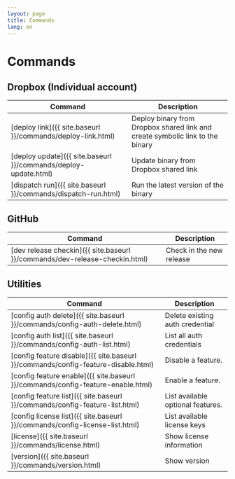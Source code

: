 ```yaml
---
layout: page
title: Commands
lang: en
---
```


# Commands

## Dropbox (Individual account)

| Command                                                         | Description                                                                   |
|-----------------------------------------------------------------|-------------------------------------------------------------------------------|
| [deploy link]({{ site.baseurl }}/commands/deploy-link.html)     | Deploy binary from Dropbox shared link and create symbolic link to the binary |
| [deploy update]({{ site.baseurl }}/commands/deploy-update.html) | Update binary from Dropbox shared link                                        |
| [dispatch run]({{ site.baseurl }}/commands/dispatch-run.html)   | Run the latest version of the binary                                          |

## GitHub

| Command                                                                     | Description              |
|-----------------------------------------------------------------------------|--------------------------|
| [dev release checkin]({{ site.baseurl }}/commands/dev-release-checkin.html) | Check in the new release |

## Utilities

| Command                                                                           | Description                       |
|-----------------------------------------------------------------------------------|-----------------------------------|
| [config auth delete]({{ site.baseurl }}/commands/config-auth-delete.html)         | Delete existing auth credential   |
| [config auth list]({{ site.baseurl }}/commands/config-auth-list.html)             | List all auth credentials         |
| [config feature disable]({{ site.baseurl }}/commands/config-feature-disable.html) | Disable a feature.                |
| [config feature enable]({{ site.baseurl }}/commands/config-feature-enable.html)   | Enable a feature.                 |
| [config feature list]({{ site.baseurl }}/commands/config-feature-list.html)       | List available optional features. |
| [config license list]({{ site.baseurl }}/commands/config-license-list.html)       | List available license keys       |
| [license]({{ site.baseurl }}/commands/license.html)                               | Show license information          |
| [version]({{ site.baseurl }}/commands/version.html)                               | Show version                      |


